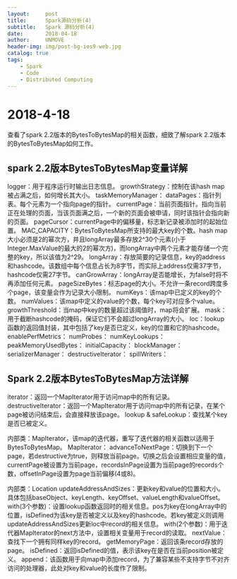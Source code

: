 ```yaml
---
layout:     post
title:      Spark源码分析(4)
subtitle:   Spark 源码分析(4)
date:       2018-04-18
author:     UNMOVE
header-img: img/post-bg-ios9-web.jpg
catalog: true
tags:
    - Spark
    - Code
    - Distributed Computing
---
```


# 2018-4-18
查看了spark 2.2版本的BytesToBytesMap的相关函数，细致了解spark 2.2版本的BytesToBytesMap如何工作。
## spark 2.2版本BytesToBytesMap变量详解
logger：用于程序运行时输出日志信息。
growthStrategy：控制在该hash map被占满之后，如何增长其大小。
taskMemoryManager：
dataPages：指针列表。每个元素为一个指向page的指针。
currentPage：当前页面指针。指向当前正在处理的页面，当该页面满之后，一个新的页面会被申请，同时该指针会指向新的页面。
pageCursor：currentPage中的偏移量，标志新记录被添加时的起始位置。
MAC_CAPACITY：BytesToBytesMap所支持的最大key的个数。hash map大小必须是2的幂次方，并且longArray最多存放2^30个元素(小于Integer.MaxValue的最大的2的幂次方)，而longArray中两个元素才能存储一个完整的key，所以该值为2^29。
longArray：存放简要的记录信息，key的address和hashcode。该数组中每个信息占长为8字节，而实际上address仅需37字节，hashcode仅需27字节。
canGrowArray：longArray是否能增长，为false时将不再添加任何元素。
pageSizeBytes：标志page的大小。不允许一条record跨度多个page，该变量会作为记录大小限制。
numKeys：该map中已定义的key的个数。
numValues：该map中定义的value的个数，每个key可对应多个value。
growthThreshold：当map中key的数量超过该阈值时，map将会扩展。
mask：用于截断hashcode的掩码，保证它们不会超过longArray的大小。
loc：lookup函数的返回值封装，其中包括了key是否已定义，key的位置和它的hashcode。
enablePerfMetrics：
numProbes：
numKeyLookups：
peakMemoryUsedBytes：
initialCapacity：
blockManager：
serializerManager：
destructiveIterator：
spillWriters：

## Spark 2.2版本BytesToBytesMap方法详解
iterator：返回一个MapIterator用于访问map中的所有记录。
destructiveIterator：返回一个MapIterator用于访问map中的所有记录，在某个page被访问结束后，会直接释放该page。
lookup & safeLookup：查找某个key是否已被定义。

内部类：MapIterator，该map的迭代器，重写了迭代器的相关函数以适用于BytesToBytesMap。
MapIterator：
advanceToNextPage：切换到下一个page，若destructive为true，则释放当前page。切换之后会设置相应变量的值，currentPage被设置为当前page，recordsInPage设置为当前page的records个数，offsetInPage设置为page当前偏移(4或8)。

内部类：Location
updateAddressAndSizes：更新key和value的位置和大小。具体包括baseObject、keyLength、keyOffset、valueLength和valueOffset。
with(3个参数)：设置lookup函数返回时的相关信息。pos为key在longArray中的位置，isDefined为该key是否被定义以及key的hashcode。若key被定义则调用updateAddressAndSizes更新loc中record的相关信息。
with(2个参数)：用于迭代器MapIterator的next方法中，设置相关变量用于record的读取。
nextValue：查找下一个拥有同样key的record。
getMemoryPage：返回该条record存放的page。
isDefined：返回isDefined的值，表示该key在是否在当前position被定义。
append：该函数用于向map中添加record，为了兼容某些不支持字节不对齐访问的处理器，此处对key和value的长度作了限制。
